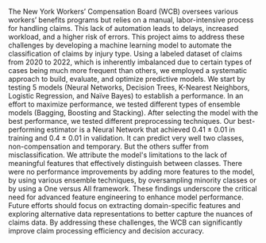 The New York Workers’ Compensation Board (WCB) oversees various workers’ benefits programs but relies on a manual, labor-intensive process for handling claims. This lack of automation leads to delays, increased workload, and a higher risk of errors. This project aims to address these challenges by developing a machine learning model to automate the classification of claims by injury type. Using a labeled dataset of claims from 2020 to 2022, which is inherently imbalanced due to certain types of cases being much more frequent than others, we employed a systematic approach to build, evaluate, and optimize predictive models. 
We start by testing 5 models (Neural Networks, Decision Trees, K-Nearest Neighbors, Logistic Regression, and Naïve Bayes) to establish a performance. In an effort to maximize performance, we tested different types of ensemble models (Bagging, Boosting and Stacking). After selecting the model with the best performance, we tested different preprocessing techniques. 
Our best-performing estimator is a Neural Network that achieved 0.41 ± 0.01 in training and 0.4 ± 0.01 in validation. It can predict very well two classes, non-compensation and temporary. But the others suffer from misclassification. 
We attribute the model's limitations to the lack of meaningful features that effectively distinguish between classes. There were no performance improvements by adding more features to the model, by using various ensemble techniques, by oversampling minority classes or by using a One versus All framework. 
These findings underscore the critical need for advanced feature engineering to enhance model performance. Future efforts should focus on extracting domain-specific features and exploring alternative data representations to better capture the nuances of claims data. By addressing these challenges, the WCB can significantly improve claim processing efficiency and decision accuracy.

